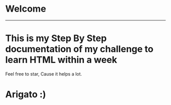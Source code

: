 # Welcome
---
<!-- .....qqqqq.....qqq-->
# This is my Step By Step documentation of my challenge to learn HTML within a week
Feel free to star, Cause it helps a lot.
  
# Arigato :)
